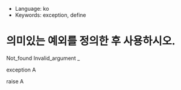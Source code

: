 * Language: ko 
* Keywords: exception, define

# 의미있는 예외를 정의한 후 사용하시오.


Not_found Invalid_argument _

exception A

raise A